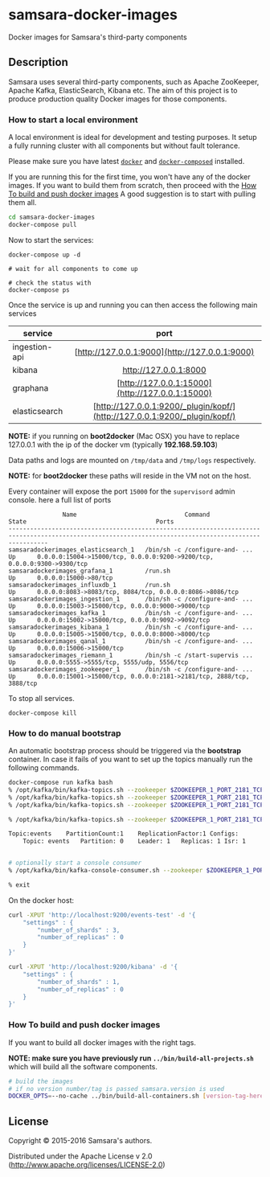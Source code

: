 # samsara-docker-images

Docker images for Samsara's third-party components

## Description

Samsara uses several third-party components, such as Apache ZooKeeper,
Apache Kafka, ElasticSearch, Kibana etc.
The aim of this project is to produce production quality Docker images
for those components.

### How to start a local environment

A local environment is ideal for development and testing purposes.
It setup a fully running cluster with all components but without
fault tolerance.

Please make sure you have latest [`docker`](https://docs.docker.com/)
and [`docker-composed`](https://docs.docker.com/compose/install/)
installed.

If you are running this for the first time, you won't have any
of the docker images. If you want to build them from scratch, then proceed
with the [How To build and push docker images](#how-to-build-and-push-docker-images)
A good suggestion is to start with pulling them all.

```bash
cd samsara-docker-images
docker-compose pull
```

Now to start the services:

```
docker-compose up -d

# wait for all components to come up

# check the status with
docker-compose ps

```

Once the service is up and running you can then access
the following main services

| service       |               port                               |
|---------------|:------------------------------------------------:|
| ingestion-api | [http://127.0.0.1:9000](http://127.0.0.1:9000)   |
| kibana        | [http://127.0.0.1:8000 ](http://127.0.0.1:8000)  |
| graphana	| [http://127.0.0.1:15000](http://127.0.0.1:15000) |
| elasticsearch | [http://127.0.0.1:9200/_plugin/kopf/](http://127.0.0.1:9200/_plugin/kopf/) |

**NOTE:** if you running on **boot2docker** (Mac OSX) you have to
replace 127.0.0.1 with the ip of the docker vm (typically **192.168.59.103**)

Data paths and logs are mounted on `/tmp/data` and `/tmp/logs` respectively.

**NOTE:** for **boot2docker** these paths will reside in the VM not on the host.


Every container will expose the port `15000` for the `supervisord` admin console.
here a full list of ports

```
               Name                              Command               State                                    Ports
-------------------------------------------------------------------------------------------------------------------------------------------------------
samsaradockerimages_elasticsearch_1   /bin/sh -c /configure-and- ...   Up      0.0.0.0:15004->15000/tcp, 0.0.0.0:9200->9200/tcp, 0.0.0.0:9300->9300/tcp
samsaradockerimages_grafana_1         /run.sh                          Up      0.0.0.0:15000->80/tcp
samsaradockerimages_influxdb_1        /run.sh                          Up      0.0.0.0:8083->8083/tcp, 8084/tcp, 0.0.0.0:8086->8086/tcp
samsaradockerimages_ingestion_1       /bin/sh -c /configure-and- ...   Up      0.0.0.0:15003->15000/tcp, 0.0.0.0:9000->9000/tcp
samsaradockerimages_kafka_1           /bin/sh -c /configure-and- ...   Up      0.0.0.0:15002->15000/tcp, 0.0.0.0:9092->9092/tcp
samsaradockerimages_kibana_1          /bin/sh -c /configure-and- ...   Up      0.0.0.0:15005->15000/tcp, 0.0.0.0:8000->8000/tcp
samsaradockerimages_qanal_1           /bin/sh -c /configure-and- ...   Up      0.0.0.0:15006->15000/tcp
samsaradockerimages_riemann_1         /bin/sh -c /start-supervis ...   Up      0.0.0.0:5555->5555/tcp, 5555/udp, 5556/tcp
samsaradockerimages_zookeeper_1       /bin/sh -c /configure-and- ...   Up      0.0.0.0:15001->15000/tcp, 0.0.0.0:2181->2181/tcp, 2888/tcp, 3888/tcp
```

To stop all services.

```
docker-compose kill
```

### How to do manual bootstrap

An automatic bootstrap process should be triggered via the **bootstrap** container.
In case it fails of you want to set up the topics manually run the following commands.

```bash
docker-compose run kafka bash
% /opt/kafka/bin/kafka-topics.sh --zookeeper $ZOOKEEPER_1_PORT_2181_TCP_ADDR --create --topic ingestion --replication-factor 1 --partitions 5
% /opt/kafka/bin/kafka-topics.sh --zookeeper $ZOOKEEPER_1_PORT_2181_TCP_ADDR --create --topic ingestion-kv --replication-factor 1 --partitions 5
% /opt/kafka/bin/kafka-topics.sh --zookeeper $ZOOKEEPER_1_PORT_2181_TCP_ADDR --create --topic events --replication-factor 1 --partitions 5

% /opt/kafka/bin/kafka-topics.sh --zookeeper $ZOOKEEPER_1_PORT_2181_TCP_ADDR --describe

Topic:events	PartitionCount:1	ReplicationFactor:1	Configs:
	Topic: events	Partition: 0	Leader: 1	Replicas: 1	Isr: 1


# optionally start a console consumer
% /opt/kafka/bin/kafka-console-consumer.sh --zookeeper $ZOOKEEPER_1_PORT_2181_TCP_ADDR --topic events

% exit
```

On the docker host:

```bash
curl -XPUT 'http://localhost:9200/events-test' -d '{
    "settings" : {
        "number_of_shards" : 3,
        "number_of_replicas" : 0
    }
}'

curl -XPUT 'http://localhost:9200/kibana' -d '{
    "settings" : {
        "number_of_shards" : 1,
        "number_of_replicas" : 0
    }
}'
```


### How To build and push docker images

If you want to build all docker images with the right tags.

**NOTE: make sure you have previously run `../bin/build-all-projects.sh`**
which will build all the software components.

```bash
# build the images
# if no version number/tag is passed samsara.version is used
DOCKER_OPTS=--no-cache ../bin/build-all-containers.sh [version-tag-here]
```

## License

Copyright © 2015-2016 Samsara's authors.

Distributed under the Apache License v 2.0 (http://www.apache.org/licenses/LICENSE-2.0)

